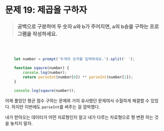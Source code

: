 # 문제 19: 제곱을 구하자 

 > ### 공백으로 구분하여 두 숫자 a와 b가 주어지면, a의 b승을 구하는 프로그램을 작성하세요.
<br>
<br>

```javascript
    let number = prompt('두개의 숫자를 입력하세요.').split(' ');

    function sqaure(number) {
        console.log(number);
        return parseInt(number[0]) ** parseInt(number[1]);
    }

    console.log(sqaure(number));
```
어제 풀었던 평균 점수 구하는 문제와 거의 유사했던 문제여서 수월하게 해결할 수 있었다.
하지만 이번에도 ```parseInt```를 써주는 걸 깜박했다. 

내가 받아오는 데이터가 어떤 자료형인지 알고 내가 다루는 자료형으로 형 변환 하는 것을 놓치지 말자. 
